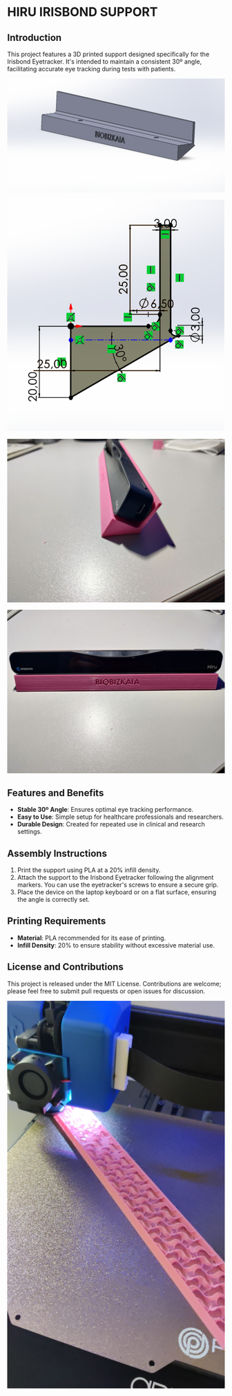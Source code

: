 # HIRU IRISBOND SUPPORT

## Introduction
This project features a 3D printed support designed specifically for the Irisbond Eyetracker. It's intended to maintain a consistent 30º angle, facilitating accurate eye tracking during tests with patients.

![Solidworks screenshot](image-1.png)

![Solidworks screenshot II](image-2.png)

![Irisbond I](Irisbond_I.jpeg)

![Irisbond II](Irisbond_II.jpeg)

## Features and Benefits
- **Stable 30º Angle**: Ensures optimal eye tracking performance.
- **Easy to Use**: Simple setup for healthcare professionals and researchers.
- **Durable Design**: Created for repeated use in clinical and research settings.

## Assembly Instructions
1. Print the support using PLA at a 20% infill density.
2. Attach the support to the Irisbond Eyetracker following the alignment markers. You can use the eyetracker's screws to ensure a secure grip.
3. Place the device on the laptop keyboard or on a flat surface, ensuring the angle is correctly set.

## Printing Requirements
- **Material**: PLA recommended for its ease of printing.
- **Infill Density**: 20% to ensure stability without excessive material use.

## License and Contributions
This project is released under the MIT License. Contributions are welcome; please feel free to submit pull requests or open issues for discussion.

![Irisbond printing in Artillery Genius](Irisbond_support_printing.jpeg)